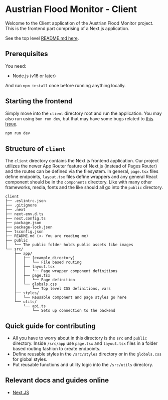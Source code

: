 # Austrian Flood Monitor - Client

Welcome to the Client application of the Austrian Flood Monitor project. This is the frontend part comprising of a Next.js application.

See the top level [README.md here](../README.md).

## Prerequisites

You need:
- Node.js (v16 or later)

And run `npm install` once before running anything locally.

## Starting the frontend

Simply move into the `client` directory root and run the application. You may also run using `bun run dev`, but that may have some bugs related to [this issue](https://github.com/oven-sh/bun/issues/14699).

```sh
npm run dev
```

## Structure of `client`

The `client` directory contains the Next.js frontend application.
Our project utilizes the newer App Router feature of Next.js (instead of Pages Router) and the routes can be defined via the filesystem.
In general, `page.tsx` files define endpoints, `layout.tsx` files define wrappers and any general React component should be in the `components` directory. Like with many other frameworks, media, fonts and the like should all go into the `public` directory.

```plaintext
client
├── .eslintrc.json
├── .gitignore
├── .next
├── next-env.d.ts
├── next.config.ts
├── package.json
├── package-lock.json
├── tsconfig.json
├── README.md (<- You are reading me)
├── public
│   └── The public folder holds public assets like images
└── src/
    ├── app/
    │   ├── [example_directory]
    │   │   └── File based routing
    │   ├── layout.tsx
    │   │   └── Page wrapper component definitions
    │   ├── page.tsx
    │   │   └── Page definition
    │   └── globals.css
    │       └── Top level CSS definitions, vars
    ├── styles/
    │   └── Reusable component and page styles go here
    └── utils/
        └── api.ts
            └── Sets up connection to the backend
```

## Quick guide for contributing

- All you have to worry about in this directory is the `src` and `public` directory. Inside `/src/app` use `page.tsx` and `layout.tsx` files in a folder based routing fashion to create endpoints.
- Define reusable styles in the `/src/styles` directory or in the `globals.css` for global styles.
- Put reusable functions and utility logic into the `/src/utils` directory.

## Relevant docs and guides online

- [Next.JS](https://nextjs.org/docs)